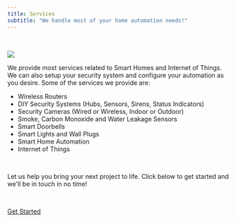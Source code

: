 ```yaml
---
title: Services
subtitle: "We handle most of your home automation needs!"
---
```


<p>&nbsp;</p>

<p class="content-image"><img src="/images/content/services.jpg" /></p>

<p class="subtitle is-6">We provide most services related to Smart Homes and Internet of Things. We can also setup your security system and configure your automation as you desire. Some of the services we provide are:</p>

- Wireless Routers
- DIY Security Systems (Hubs, Sensors, Sirens, Status Indicators)
- Security Cameras (Wired or Wireless, Indoor or Outdoor)
- Smoke, Carbon Monoxide and Water Leakage Sensors
- Smart Doorbells
- Smart Lights and Wall Plugs
- Smart Home Automation
- Internet of Things

<p>&nbsp;</p>

<p class="subtitle is-6">Let us help you bring your next project to life. Click below to get started and we'll be in touch in no time!</p>

<p>&nbsp;</p>

<p class="has-text-centered">
    <a href="/quote">
        <span class="button signup-button rounded secondary-btn">
            Get Started
        </span>
    </a>
</p>
